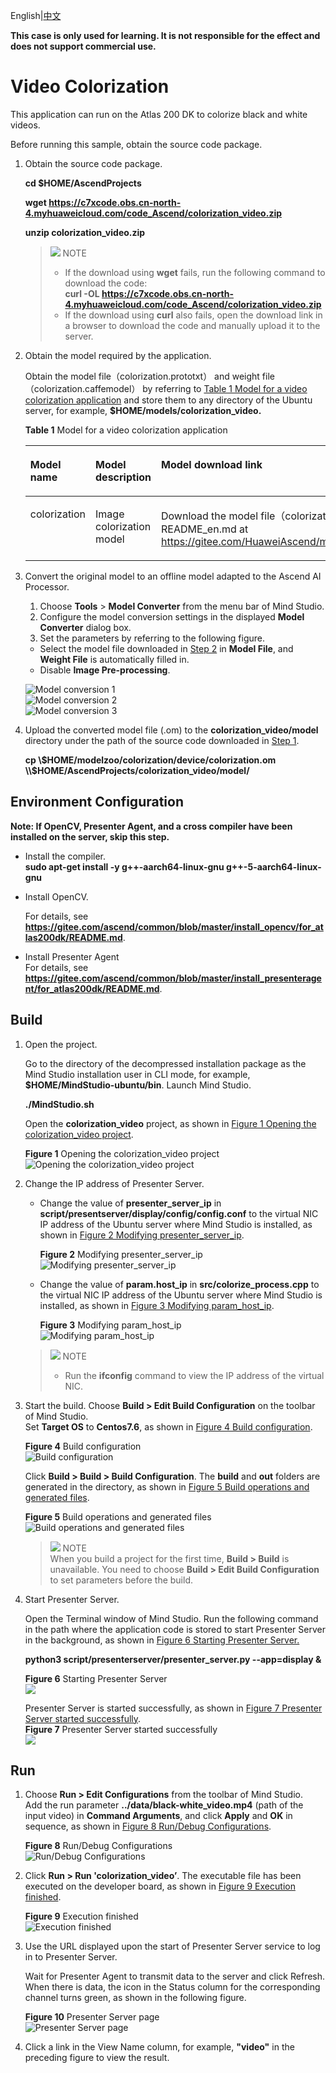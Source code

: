 English|[中文](README_EN.md)

**This case is only used for learning. It is not responsible for the effect and does not support commercial use.**

# Video Colorization<a name="ZH-CN_TOPIC_0219122211"></a>

This application can run on the Atlas 200 DK to colorize black and white videos.

Before running this sample, obtain the source code package.

1. <a name="zh-cn_topic_0228757084_section8534138124114"></a>Obtain the source code package.
   
    **cd $HOME/AscendProjects**
   
    **wget https://c7xcode.obs.cn-north-4.myhuaweicloud.com/code_Ascend/colorization_video.zip**
   
    **unzip colorization_video.zip**
   
    > ![](public_sys-resources/icon-note.gif) NOTE 
    > - If the download using **wget** fails, run the following command to download the code:   
    **curl -OL https://c7xcode.obs.cn-north-4.myhuaweicloud.com/code_Ascend/colorization_video.zip**
    > - If the download using **curl** also fails, open the download link in a browser to download the code and manually upload it to the server.

2. <a name="zh-cn_topic_0219108795_li2074865610364"></a>Obtain the  model required by the application.
   
    Obtain the  model file（colorization.prototxt） and weight file（colorization.caffemodel） by referring to [Table 1 Model for a video colorization application](#zh-cn_topic_0219108795_table19942111763710) and store them to any directory of the Ubuntu server, for example, **$HOME/models/colorization_video.**
   
    **Table 1** Model for a video colorization application
   
    <a name="zh-cn_topic_0219108795_table19942111763710"></a>
   
    <table><thead align="left"><tr id="zh-cn_topic_0219108795_row611318123710"><th class="cellrowborder" valign="top" width="11.959999999999999%" id="mcps1.2.4.1.1"><p id="zh-cn_topic_0219108795_p81141820376"><a name="zh-cn_topic_0219108795_p81141820376"></a><a name="zh-cn_topic_0219108795_p81141820376"></a>Model name</p>
    </th>
    <th class="cellrowborder" valign="top" width="8.07%" id="mcps1.2.4.1.2"><p id="zh-cn_topic_0219108795_p13181823711"><a name="zh-cn_topic_0219108795_p13181823711"></a><a name="zh-cn_topic_0219108795_p13181823711"></a>Model description</p>
    </th>
    <th class="cellrowborder" valign="top" width="79.97%" id="mcps1.2.4.1.3"><p id="zh-cn_topic_0219108795_p1717182378"><a name="zh-cn_topic_0219108795_p1717182378"></a><a name="zh-cn_topic_0219108795_p1717182378"></a>Model download link</p>
    </th>
    </tr>
    </thead>
    <tbody><tr id="zh-cn_topic_0219108795_row1119187377"><td class="cellrowborder" valign="top" width="11.959999999999999%" headers="mcps1.2.4.1.1 "><p id="zh-cn_topic_0219108795_p4745165253920"><a name="zh-cn_topic_0219108795_p4745165253920"></a><a name="zh-cn_topic_0219108795_p4745165253920"></a>colorization</p>
    </td>
    <td class="cellrowborder" valign="top" width="8.07%" headers="mcps1.2.4.1.2 "><p id="zh-cn_topic_0219108795_p1874515218391"><a name="zh-cn_topic_0219108795_p1874515218391"></a><a name="zh-cn_topic_0219108795_p1874515218391"></a>Image colorization model</p>
    </td>
    <td class="cellrowborder" valign="top" width="79.97%" headers="mcps1.2.4.1.3 "><p id="zh-cn_topic_0219108795_p611318163718"><a name="zh-cn_topic_0219108795_p611318163718"></a><a name="zh-cn_topic_0219108795_p611318163718"></a>Download the  model file（colorization.prototxt） and weight file（colorization.caffemodel） by referring to README_en.md at <a href="https://gitee.com/HuaweiAscend/models/blob/master/computer_vision/object_detect/colorization/README_en.md" target="_blank" rel="noopener noreferrer">https://gitee.com/HuaweiAscend/models/blob/master/computer_vision/object_detect/colorization/README_en.md</a>. </p>
    </td>
    </tr>
    </tbody>
    </table>

3. Convert the original model to an offline model adapted to the Ascend AI Processor.
   
    1. Choose **Tools** \> **Model Converter** from the menu bar of Mind Studio.
    2. Configure the model conversion settings in the displayed **Model Converter** dialog box.
    3. Set the parameters by referring to the following figure.
      - Select the model file downloaded in [Step 2](#zh-cn_topic_0219108795_li2074865610364) in **Model File**, and **Weight File** is automatically filled in.
      - Disable **Image Pre-processing**.
   
    ![](figures/模型转换1.png "Model conversion 1")  
    ![](figures/模型转换2.png "Model conversion 2")  
    ![](figures/模型转换3.png "Model conversion 3")

5. Upload the converted model file (.om) to the **colorization_video/model** directory under the path of the source code downloaded in [Step 1](#zh-cn_topic_0228757084_section8534138124114).
   
   **cp \\$HOME/modelzoo/colorization/device/colorization.om \\$HOME/AscendProjects/colorization_video/model/**

## Environment Configuration

**Note: If OpenCV, Presenter Agent, and a cross compiler have been installed on the server, skip this step.**

- Install the compiler.  
  **sudo apt-get install -y g++\-aarch64-linux-gnu g++\-5-aarch64-linux-gnu**

- Install OpenCV.
  
    For details, see **https://gitee.com/ascend/common/blob/master/install_opencv/for_atlas200dk/README.md**.

- Install Presenter Agent  
    For details, see **https://gitee.com/ascend/common/blob/master/install_presenteragent/for_atlas200dk/README.md**.

## Build<a name="zh-cn_topic_0219108795_section3723145213347"></a>

1. Open the project.
   
    Go to the directory of the decompressed installation package as the Mind Studio installation user in CLI mode, for example, **$HOME/MindStudio-ubuntu/bin**. Launch Mind Studio.
   
    **./MindStudio.sh**
   
    Open the **colorization_video** project, as shown in [Figure 1 Opening the colorization_video project](#zh-cn_topic_0228461902_zh-cn_topic_0203223265_fig11106241192810).
   
    **Figure 1** Opening the colorization_video project<a name="zh-cn_topic_0228461902_zh-cn_topic_0203223265_fig11106241192810"></a>  
    ![](figures/打开colorization_video工程.png "Opening the colorization_video project") 

2. Change the IP address of Presenter Server.
   
    - Change the value of **presenter_server_ip** in **script/presentserver/display/config/config.conf** to the virtual NIC IP address of the Ubuntu server where Mind Studio is installed, as shown in [Figure 2 Modifying presenter_server_ip](#zh-cn_topic_0228461902_zh-cn_topic_0203223265_fig1110624110).
   
      **Figure 2** Modifying presenter_server_ip<a name="zh-cn_topic_0228461902_zh-cn_topic_0203223265_fig1110624110"></a>  
      ![](figures/presenter_server_ip.png "Modifying presenter_server_ip")
   
    - Change the value of **param.host_ip** in **src/colorize_process.cpp** to the virtual NIC IP address of the Ubuntu server where Mind Studio is installed, as shown in [Figure 3 Modifying param_host_ip](#zh-cn_topic_0228461902_zh-cn_topic_0203223265_fig11).
   
      **Figure 3** Modifying param_host_ip<a name="zh-cn_topic_0228461902_zh-cn_topic_0203223265_fig11"></a>  
      ![](figures/param_host_ip.png "Modifying param_host_ip")
   
    > ![](public_sys-resources/icon-note.gif) NOTE
    > - Run the **ifconfig** command to view the IP address of the virtual NIC.

3. Start the build. Choose **Build \> Edit Build Configuration** on the toolbar of Mind Studio.   
Set **Target OS** to **Centos7.6**, as shown in [Figure 4 Build configuration](#zh-cn_topic_0203223265_fig17414647130).
   
    **Figure 4** Build configuration<a name="zh-cn_topic_0203223265_fig17414647130"></a>  
    ![](figures/配置build.png "Build configuration")
   
    Click **Build \> Build \> Build Configuration**. The **build** and **out** folders are generated in the directory, as shown in [Figure 5 Build operations and generated files](#zh-cn_topic_0203223265_fig1741464713019).
   
    **Figure 5** Build operations and generated files<a name="zh-cn_topic_0203223265_fig1741464713019"></a>  
    ![](figures/编译操作及生成文件.png "Build operations and generated files")
   
    > ![](public_sys-resources/icon-notice.gif) NOTE   
    When you build a project for the first time, **Build \> Build** is unavailable. You need to choose **Build \> Edit Build Configuration** to set parameters before the build.

4. Start Presenter Server.
   
    Open the Terminal window of Mind Studio. Run the following command in the path where the application code is stored to start Presenter Server in the background, as shown in [Figure 6 Starting Presenter Server.](#zh-cn_topic_0228461904_zh-cn_topic_0203223294_fig423515251067)
   
    **python3 script/presenterserver/presenter_server.py --app=display &**
   
    **Figure 6** Starting Presenter Server <a name="zh-cn_topic_0228461904_zh-cn_topic_0203223294_fig423515251067"></a>  
    ![](figures/presentserver1.png)
   
    Presenter Server is started successfully, as shown in [Figure 7 Presenter Server started successfully](#zh-cn_topic_0228461904_zh-cn_topic_0203223294_fig423).   
    **Figure 7** Presenter Server started successfully<a name="zh-cn_topic_0228461904_zh-cn_topic_0203223294_fig423"></a>  
    ![](figures/presentserver2.png)

## Run<a name="zh-cn_topic_0219108795_section1620073406"></a>

1. Choose **Run \> Edit Configurations** from the toolbar of Mind Studio.   
    Add the run parameter **../data/black-white_video.mp4** (path of the input video) in **Command Arguments**, and click **Apply** and **OK** in sequence, as shown in [Figure 8 Run/Debug Configurations](#zh-cn_topic_0203223265_fig93931954162720).
   
    **Figure 8** Run/Debug Configurations<a name="zh-cn_topic_0203223265_fig93931954162720"></a>  
    ![](figures/配置run.png "Run/Debug Configurations")

2. Click **Run \> Run 'colorization_video’**. The executable file has been executed on the developer board, as shown in [Figure 9 Execution finished](#zh-cn_topic_0203223265_fig93931954162719).
   
    **Figure 9** Execution finished<a name="zh-cn_topic_0203223265_fig93931954162719"></a>  
    ![](figures/程序已执行示意图.png "Execution finished")

3. Use the URL displayed upon the start of Presenter Server service to log in to Presenter Server.
   
    Wait for Presenter Agent to transmit data to the server and click Refresh. When there is data, the icon in the Status column for the corresponding channel turns green, as shown in the following figure.
   
    **Figure 10** Presenter Server page<a  name="zh-cn_topic_0228461904_zh-cn_topic_0203223294_fig113691556202312"></a>  
    ![](figures/Presenter-Server界面.png "Presenter Server page")

4. Click a link in the View Name column, for example, **"video"** in the preceding figure to view the result.